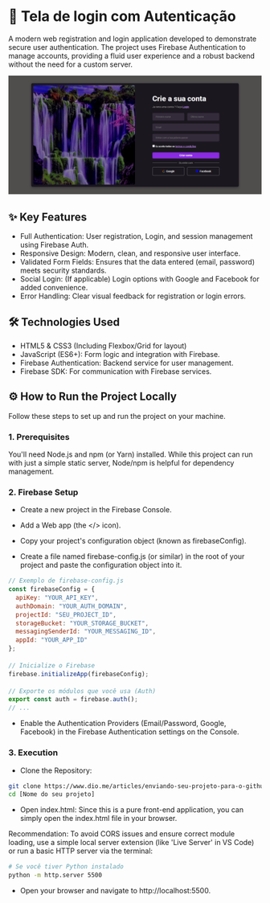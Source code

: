 # 🚀 Tela de login com Autenticação

A modern web registration and login application developed to demonstrate secure user authentication. The project uses Firebase Authentication to manage accounts, providing a fluid user experience and a robust backend without the need for a custom server.

![Imagem do projeto](./src/img/screencapture-127-0-0-1-5500-index-html-2025-10-19-16_45_48.png)

## ✨ Key Features

- Full Authentication: User registration, Login, and session management using Firebase Auth. 
- Responsive Design: Modern, clean, and responsive user interface. 
- Validated Form Fields: Ensures that the data entered (email, password) meets security standards. 
- Social Login: (If applicable) Login options with Google and Facebook for added convenience. 
- Error Handling: Clear visual feedback for registration or login errors.

## 🛠️ Technologies Used

- HTML5 & CSS3 (Including Flexbox/Grid for layout) 
- JavaScript (ES6+): Form logic and integration with Firebase. 
- Firebase Authentication: Backend service for user management. 
- Firebase SDK: For communication with Firebase services.

## ⚙️ How to Run the Project Locally

Follow these steps to set up and run the project on your machine.

### 1. Prerequisites

You'll need Node.js and npm (or Yarn) installed. While this project can run with just a simple static server, Node/npm is helpful for dependency management.

### 2. Firebase Setup

- Create a new project in the Firebase Console.

- Add a Web app (the </> icon).

- Copy your project's configuration object (known as firebaseConfig).

- Create a file named firebase-config.js (or similar) in the root of your project and paste the configuration object into it.

```JavaScript
// Exemplo de firebase-config.js
const firebaseConfig = {
  apiKey: "YOUR_API_KEY",
  authDomain: "YOUR_AUTH_DOMAIN",
  projectId: "SEU_PROJECT_ID",
  storageBucket: "YOUR_STORAGE_BUCKET",
  messagingSenderId: "YOUR_MESSAGING_ID",
  appId: "YOUR_APP_ID"
};

// Inicialize o Firebase
firebase.initializeApp(firebaseConfig);

// Exporte os módulos que você usa (Auth)
export const auth = firebase.auth(); 
// ...
```

- Enable the Authentication Providers (Email/Password, Google, Facebook) in the Firebase Authentication settings on the Console.

### 3. Execution

- Clone the Repository:

```Bash
git clone https://www.dio.me/articles/enviando-seu-projeto-para-o-github
cd [Nome do seu projeto]
```

- Open index.html: Since this is a pure front-end application, you can simply open the index.html file in your browser.

Recommendation: To avoid CORS issues and ensure correct module loading, use a simple local server extension (like 'Live Server' in VS Code) or run a basic HTTP server via the terminal:

```Bash
# Se você tiver Python instalado
python -m http.server 5500
```

- Open your browser and navigate to http://localhost:5500.